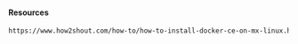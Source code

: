 #### Resources
```html
https://www.how2shout.com/how-to/how-to-install-docker-ce-on-mx-linux.html
```
